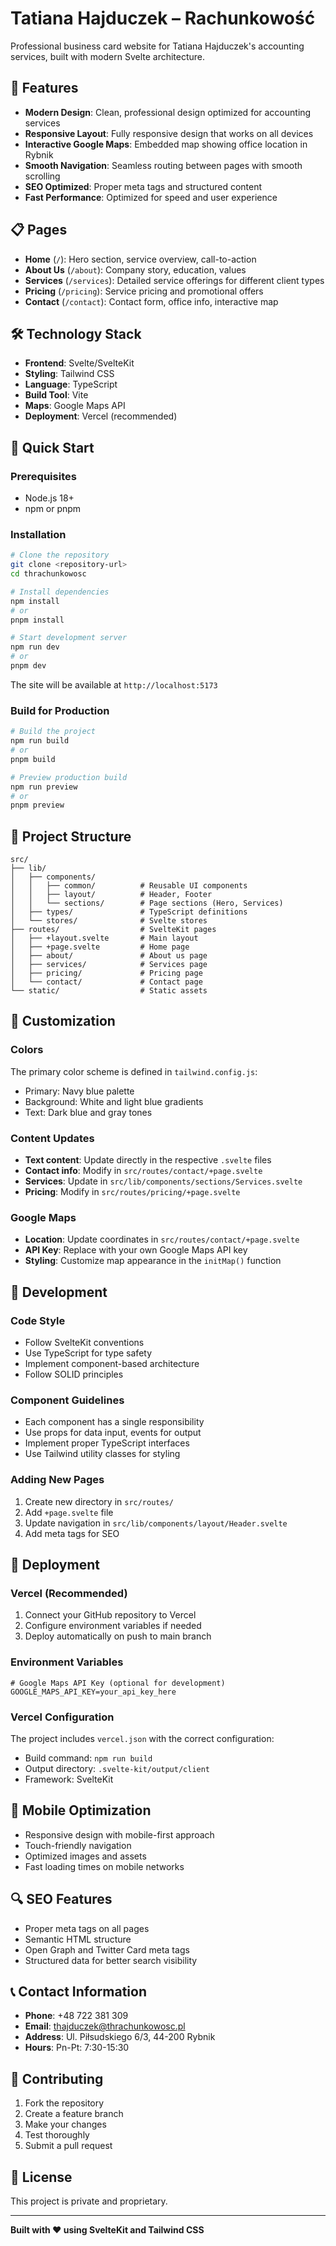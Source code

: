 # Tatiana Hajduczek – Rachunkowość

Professional business card website for Tatiana Hajduczek's accounting services, built with modern Svelte architecture.

## 🚀 Features

- **Modern Design**: Clean, professional design optimized for accounting services
- **Responsive Layout**: Fully responsive design that works on all devices
- **Interactive Google Maps**: Embedded map showing office location in Rybnik
- **Smooth Navigation**: Seamless routing between pages with smooth scrolling
- **SEO Optimized**: Proper meta tags and structured content
- **Fast Performance**: Optimized for speed and user experience

## 📋 Pages

- **Home** (`/`): Hero section, service overview, call-to-action
- **About Us** (`/about`): Company story, education, values
- **Services** (`/services`): Detailed service offerings for different client types
- **Pricing** (`/pricing`): Service pricing and promotional offers
- **Contact** (`/contact`): Contact form, office info, interactive map

## 🛠️ Technology Stack

- **Frontend**: Svelte/SvelteKit
- **Styling**: Tailwind CSS
- **Language**: TypeScript
- **Build Tool**: Vite
- **Maps**: Google Maps API
- **Deployment**: Vercel (recommended)

## 🚀 Quick Start

### Prerequisites

- Node.js 18+ 
- npm or pnpm

### Installation

```bash
# Clone the repository
git clone <repository-url>
cd thrachunkowosc

# Install dependencies
npm install
# or
pnpm install

# Start development server
npm run dev
# or
pnpm dev
```

The site will be available at `http://localhost:5173`

### Build for Production

```bash
# Build the project
npm run build
# or
pnpm build

# Preview production build
npm run preview
# or
pnpm preview
```

## 📁 Project Structure

```
src/
├── lib/
│   ├── components/
│   │   ├── common/          # Reusable UI components
│   │   ├── layout/          # Header, Footer
│   │   └── sections/        # Page sections (Hero, Services)
│   ├── types/               # TypeScript definitions
│   └── stores/              # Svelte stores
├── routes/                  # SvelteKit pages
│   ├── +layout.svelte       # Main layout
│   ├── +page.svelte         # Home page
│   ├── about/               # About us page
│   ├── services/            # Services page
│   ├── pricing/             # Pricing page
│   └── contact/             # Contact page
└── static/                  # Static assets
```

## 🎨 Customization

### Colors
The primary color scheme is defined in `tailwind.config.js`:
- Primary: Navy blue palette
- Background: White and light blue gradients
- Text: Dark blue and gray tones

### Content Updates
- **Text content**: Update directly in the respective `.svelte` files
- **Contact info**: Modify in `src/routes/contact/+page.svelte`
- **Services**: Update in `src/lib/components/sections/Services.svelte`
- **Pricing**: Modify in `src/routes/pricing/+page.svelte`

### Google Maps
- **Location**: Update coordinates in `src/routes/contact/+page.svelte`
- **API Key**: Replace with your own Google Maps API key
- **Styling**: Customize map appearance in the `initMap()` function

## 🔧 Development

### Code Style
- Follow SvelteKit conventions
- Use TypeScript for type safety
- Implement component-based architecture
- Follow SOLID principles

### Component Guidelines
- Each component has a single responsibility
- Use props for data input, events for output
- Implement proper TypeScript interfaces
- Use Tailwind utility classes for styling

### Adding New Pages
1. Create new directory in `src/routes/`
2. Add `+page.svelte` file
3. Update navigation in `src/lib/components/layout/Header.svelte`
4. Add meta tags for SEO

## 🚀 Deployment

### Vercel (Recommended)
1. Connect your GitHub repository to Vercel
2. Configure environment variables if needed
3. Deploy automatically on push to main branch

### Environment Variables
```env
# Google Maps API Key (optional for development)
GOOGLE_MAPS_API_KEY=your_api_key_here
```

### Vercel Configuration
The project includes `vercel.json` with the correct configuration:
- Build command: `npm run build`
- Output directory: `.svelte-kit/output/client`
- Framework: SvelteKit

## 📱 Mobile Optimization

- Responsive design with mobile-first approach
- Touch-friendly navigation
- Optimized images and assets
- Fast loading times on mobile networks

## 🔍 SEO Features

- Proper meta tags on all pages
- Semantic HTML structure
- Open Graph and Twitter Card meta tags
- Structured data for better search visibility

## 📞 Contact Information

- **Phone**: +48 722 381 309
- **Email**: thajduczek@thrachunkowosc.pl
- **Address**: Ul. Piłsudskiego 6/3, 44-200 Rybnik
- **Hours**: Pn-Pt: 7:30-15:30

## 🤝 Contributing

1. Fork the repository
2. Create a feature branch
3. Make your changes
4. Test thoroughly
5. Submit a pull request

## 📄 License

This project is private and proprietary.

---

**Built with ❤️ using SvelteKit and Tailwind CSS**